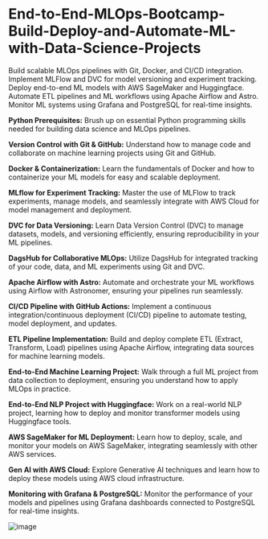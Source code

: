 # End-to-End-MLOps-Bootcamp-Build-Deploy-and-Automate-ML-with-Data-Science-Projects
Build scalable MLOps pipelines with Git, Docker, and CI/CD integration. 
Implement MLFlow and DVC for model versioning and experiment tracking. 
Deploy end-to-end ML models with AWS SageMaker and Huggingface. 
Automate ETL pipelines and ML workflows using Apache Airflow and Astro. Monitor ML systems using Grafana and PostgreSQL for real-time insights.

**Python Prerequisites:** Brush up on essential Python programming skills needed for building data science and MLOps pipelines.

**Version Control with Git & GitHub:** Understand how to manage code and collaborate on machine learning projects using Git and GitHub.

**Docker & Containerization:** Learn the fundamentals of Docker and how to containerize your ML models for easy and scalable deployment.

**MLflow for Experiment Tracking:** Master the use of MLFlow to track experiments, manage models, and seamlessly integrate with AWS Cloud for model management and deployment.

**DVC for Data Versioning:** Learn Data Version Control (DVC) to manage datasets, models, and versioning efficiently, ensuring reproducibility in your ML pipelines.

**DagsHub for Collaborative MLOps:** Utilize DagsHub for integrated tracking of your code, data, and ML experiments using Git and DVC.

**Apache Airflow with Astro:** Automate and orchestrate your ML workflows using Airflow with Astronomer, ensuring your pipelines run seamlessly.

**CI/CD Pipeline with GitHub Actions:** Implement a continuous integration/continuous deployment (CI/CD) pipeline to automate testing, model deployment, and updates.

**ETL Pipeline Implementation:** Build and deploy complete ETL (Extract, Transform, Load) pipelines using Apache Airflow, integrating data sources for machine learning models.

**End-to-End Machine Learning Project:** Walk through a full ML project from data collection to deployment, ensuring you understand how to apply MLOps in practice.

**End-to-End NLP Project with Huggingface:** Work on a real-world NLP project, learning how to deploy and monitor transformer models using Huggingface tools.

**AWS SageMaker for ML Deployment:** Learn how to deploy, scale, and monitor your models on AWS SageMaker, integrating seamlessly with other AWS services.

**Gen AI with AWS Cloud:** Explore Generative AI techniques and learn how to deploy these models using AWS cloud infrastructure.

**Monitoring with Grafana & PostgreSQL:** Monitor the performance of your models and pipelines using Grafana dashboards connected to PostgreSQL for real-time insights.

![image](https://github.com/user-attachments/assets/7370c1f4-38d4-4142-87bd-b5b9aa02484f)

